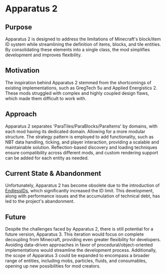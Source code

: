 # Apparatus 2

## Purpose
Apparatus 2 is designed to address the limitations of Minecraft's block/item ID system while streamlining the definition of items, blocks, and tile entities.
By consolidating these elements into a single class, the mod simplifies development and improves flexibility.

## Motivation
The inspiration behind Apparatus 2 stemmed from the shortcomings of existing implementations, such as GregTech 5u and Applied Energistics 2.
These mods struggled with complex and highly coupled design flaws, which made them difficult to work with.

## Approach
Apparatus 2 separates 'ParaTiles/ParaBlocks/ParaItems' by domains, with each mod having its dedicated domain. Allowing for a more modular structure.
The strategy pattern is employed to add functionality, such as NBT data handling, ticking, and player interaction, providing a scalable and maintainable solution.
Reflection-based discovery and loading techniques ensure compatibility across different mods, and custom rendering support can be added for each entity as needed.

## Current State & Abandonment
Unfortunately, Apparatus 2 has become obsolete due to the introduction of [EndlessIDs](https://github.com/FalsePattern/EndlessIDs), which significantly increased the ID limit.
This development, along with performance issues and the accumulation of technical debt, has led to the project's abandonment.

## Future
Despite the challenges faced by Apparatus 2, there is still potential for a future version, Apparatus 3.
This iteration would focus on complete decoupling from Minecraft, providing even greater flexibility for developers.
Avoiding data-driven approaches in favor of procedural/object-oriented implementations would streamline the development process.
Additionally, the scope of Apparatus 3 could be expanded to encompass a broader range of entities, including mobs, particles, fluids, and consumables, opening up new possibilities for mod creators.
